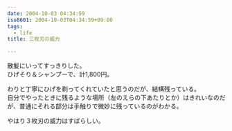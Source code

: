 ```yaml
---
date: 2004-10-03 04:34:59
iso8601: 2004-10-03T04:34:59+09:00
tags:
  - life
title: 三枚刃の威力

---
```


<div class="entry-body">
  <p>散髪にいってすっきりした。<br />
    ひげそり＆シャンプーで、計1,800円。</p>

  <p>わりと丁寧にひげを剃ってくれていたと思うのだが、結構残っている。<br />
    自分でやったときに残るような場所（左のえらの下あたりとか）はきれいなのだが、普通にそれる部分は手触りで微妙に残っているのがわかる。</p>

  <p>やはり３枚刃の威力はすばらしい。</p>
</div>
